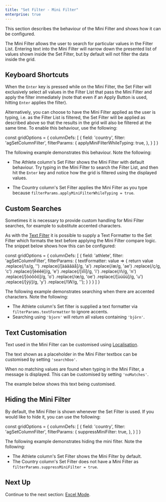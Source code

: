 ```yaml
---
title: "Set Filter - Mini Filter"
enterprise: true
---
```


This section describes the behaviour of the Mini Filter and shows how it can be configured.

The Mini Filter allows the user to search for particular values in the Filter List. Entering text into the Mini Filter will narrow down the presented list of values shown inside the Set Filter, but by default will not filter the data inside the grid.

<image-caption src="filter-set-mini-filter/resources/mini-filter.gif" alt="Mini Filter" constrained="true" centered="true"></image-caption>

## Keyboard Shortcuts

When the `Enter` key is pressed while on the Mini Filter, the Set Filter will exclusively select all values in the Filter List that pass the Mini Filter and apply the filter immediately (note that even if an Apply Button is used, hitting `Enter` applies the filter).

Alternatively, you can choose to have the Mini Filter applied as the user is typing, i.e. as the Filter List is filtered, the Set Filter will be applied as described above so that the results in the grid will also be filtered at the same time. To enable this behaviour, use the following:

<snippet>
const gridOptions = {
    columnDefs: [
        {
            field: 'country',
            filter: 'agSetColumnFilter',
            filterParams: {
                applyMiniFilterWhileTyping: true,
            },
        }
    ]
}
</snippet>

The following example demonstrates this behaviour. Note the following:

- The Athlete column's Set Filter shows the Mini Filter with default behaviour. Try typing in the Mini Filter to search the Filter List, and then hit the `Enter` key and notice how the grid is filtered using the displayed values.

- The Country column's Set Filter applies the Mini Filter as you type because `filterParams.applyMiniFilterWhileTyping = true`.

<grid-example title='Mini Filter Keyboard Shortcuts' name='mini-filter-keyboard-shortcuts' type='generated' options='{ "enterprise": true, "exampleHeight": 565, "modules": ["clientside", "setfilter", "menu"] }'></grid-example>

## Custom Searches

Sometimes it is necessary to provide custom handling for Mini Filter searches, for example to substitute accented characters.

As with the [Text Filter](../filter-text/#text-formatter) it is possible to supply a Text Formatter to the Set Filter which formats the text before applying the Mini Filter compare logic. The snippet below shows how this can be configured:

<snippet>
const gridOptions = {
    columnDefs: [
        {
            field: 'athlete',
            filter: 'agSetColumnFilter',
            filterParams: {
                textFormatter: value => {
                    return value
                        .replace(/\s/g, '')
                        .replace(/[àáâãäå]/g, 'a')
                        .replace(/æ/g, 'ae')
                        .replace(/ç/g, 'c')
                        .replace(/[èéêë]/g, 'e')
                        .replace(/[ìíîï]/g, 'i')
                        .replace(/ñ/g, 'n')
                        .replace(/[òóôõö]/g, 'o')
                        .replace(/œ/g, 'oe')
                        .replace(/[ùúûü]/g, 'u')
                        .replace(/[ýÿ]/g, 'y')
                        .replace(/\W/g, '');
                }
            }
        }
    ]
}
</snippet>

The following example demonstrates searching when there are accented characters. Note the following:

- The Athlete column's Set filter is supplied a text formatter via `filterParams.textFormatter` to ignore accents.
- Searching using `'bjorn'` will return all values containing `'björn'`.

<grid-example title='Mini Filter Text Formatter' name='mini-filter-text-formatter' type='generated' options='{ "enterprise": true, "exampleHeight": 565, "modules": ["clientside", "setfilter", "menu", "columnpanel"] }'></grid-example>

## Text Customisation

Text used in the Mini Filter can be customised using [Localisation](../localisation/).

The text shown as a placeholder in the Mini Filter textbox can be customised by setting `'searchOoo'`.

When no matching values are found when typing in the Mini Filter, a message is displayed. This can be customised by setting `'noMatches'`.

The example below shows this text being customised.

<grid-example title='Text Customisation' name='text-customisation' type='generated' options='{ "enterprise": true, "modules": ["clientside", "setfilter", "menu"] }'></grid-example>

## Hiding the Mini Filter

By default, the Mini Filter is shown whenever the Set Filter is used. If you would like to hide it, you can use the following:

<snippet>
const gridOptions = {
    columnDefs: [
        {
            field: 'country',
            filter: 'agSetColumnFilter',
            filterParams: {
                suppressMiniFilter: true,
            },
        }
    ]
}
</snippet>

The following example demonstrates hiding the mini filter. Note the following:

- The Athlete column's Set Filter shows the Mini Filter by default.
- The Country column's Set Filter does not have a Mini Filter as `filterParams.suppressMiniFilter = true`.

<grid-example title='Hiding the Mini Filter' name='mini-filter-hiding' type='generated' options='{ "enterprise": true, "exampleHeight": 565, "modules": ["clientside", "setfilter", "menu"] }'></grid-example>

## Next Up

Continue to the next section: [Excel Mode](../filter-set-excel-mode/).
